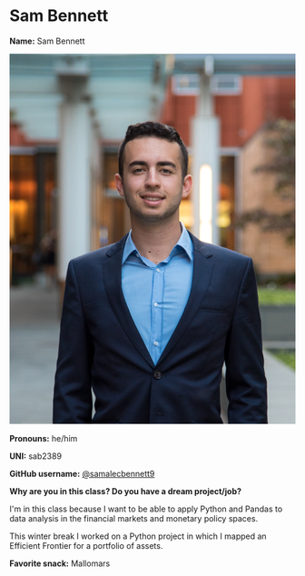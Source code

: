 # Sam Bennett

**Name:** Sam Bennett

![Sam](/img/Sam.jpg)

**Pronouns:** he/him

**UNI:** sab2389

**GitHub username:** [@samalecbennett9](https://github.com/samalecbennett9)

**Why are you in this class? Do you have a dream project/job?**

I'm in this class because I want to be able to apply Python and Pandas to data analysis in the financial markets and monetary policy spaces.

This winter break I worked on a Python project in which I mapped an Efficient Frontier for a portfolio of assets.

**Favorite snack:** Mallomars
